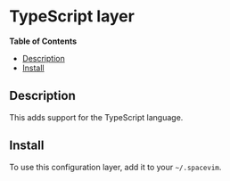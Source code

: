 # TypeScript layer

**Table of Contents**

<!-- vim-markdown-toc GFM -->
* [Description](#description)
* [Install](#install)

<!-- vim-markdown-toc -->

## Description

This adds support for the TypeScript language.

## Install

To use this configuration layer, add it to your `~/.spacevim`.
